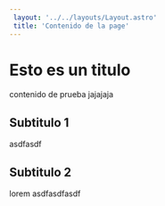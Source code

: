 ```yaml
---
 layout: '../../layouts/Layout.astro'
 title: 'Contenido de la page'
---
```


# Esto es un titulo

contenido de prueba jajajaja

## Subtitulo 1

asdfasdf

## Subtitulo 2

lorem asdfasdfasdf
